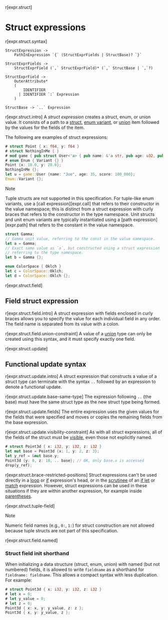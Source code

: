 r[expr.struct]
# Struct expressions

r[expr.struct.syntax]
```grammar,expressions
StructExpression ->
    PathInExpression `{` (StructExprFields | StructBase)? `}`

StructExprFields ->
    StructExprField (`,` StructExprField)* (`,` StructBase | `,`?)

StructExprField ->
    OuterAttribute*
    (
        IDENTIFIER
      | IDENTIFIER `:` Expression
    )

StructBase -> `..` Expression
```

r[expr.struct.intro]
A *struct expression* creates a struct, enum, or union value.
It consists of a path to a [struct], [enum variant], or [union] item followed by the values for the fields of the item.

The following are examples of struct expressions:

```rust
# struct Point { x: f64, y: f64 }
# struct NothingInMe { }
# mod game { pub struct User<'a> { pub name: &'a str, pub age: u32, pub score: usize } }
# enum Enum { Variant {} }
Point {x: 10.0, y: 20.0};
NothingInMe {};
let u = game::User {name: "Joe", age: 35, score: 100_000};
Enum::Variant {};
```

> [!NOTE]
> Tuple structs are not supported in this specification. For tuple-like enum variants, use a [call expression][expr.call] that refers to their constructor in the value namespace; this is distinct from a struct expression with curly braces that refers to the constructor in the type namespace. Unit structs and unit enum variants are typically instantiated using a [path expression][expr.path] that refers to the constant in the value namespace.
>
> ```rust
> struct Gamma;
> // Gamma unit value, referring to the const in the value namespace.
> let a = Gamma;
> // Exact same value as `a`, but constructed using a struct expression
> // referring to the type namespace.
> let b = Gamma {};
>
> enum ColorSpace { Oklch }
> let c = ColorSpace::Oklch;
> let d = ColorSpace::Oklch {};
> ```

r[expr.struct.field]
## Field struct expression

r[expr.struct.field.intro]
A struct expression with fields enclosed in curly braces allows you to specify the value for each individual field in any order.
The field name is separated from its value with a colon.

r[expr.struct.field.union-constraint]
A value of a [union] type can only be created using this syntax, and it must specify exactly one field.

r[expr.struct.update]
## Functional update syntax

r[expr.struct.update.intro]
A struct expression that constructs a value of a struct type can terminate with the syntax `..` followed by an expression to denote a functional update.

r[expr.struct.update.base-same-type]
The expression following `..` (the base) must have the same struct type as the new struct type being formed.

r[expr.struct.update.fields]
The entire expression uses the given values for the fields that were specified and moves or copies the remaining fields from the base expression.

r[expr.struct.update.visibility-constraint]
As with all struct expressions, all of the fields of the struct must be [visible], even those not explicitly named.

```rust
# struct Point3d { x: i32, y: i32, z: i32 }
let mut base = Point3d {x: 1, y: 2, z: 3};
let y_ref = &mut base.y;
Point3d {y: 0, z: 10, .. base}; // OK, only base.x is accessed
drop(y_ref);
```

r[expr.struct.brace-restricted-positions]
Struct expressions can't be used directly in a [loop] or [if] expression's head, or in the [scrutinee] of an [if let] or [match] expression.
However, struct expressions can be used in these situations if they are within another expression, for example inside [parentheses].

r[expr.struct.tuple-field]
> [!NOTE]
> Numeric field names (e.g., `0:`, `1:`) for struct construction are not allowed because tuple structs are not part of this specification.

r[expr.struct.field.named]
### Struct field init shorthand

When initializing a data structure (struct, enum, union) with named (but not numbered) fields, it is allowed to write `fieldname` as a shorthand for `fieldname: fieldname`.
This allows a compact syntax with less duplication.
For example:

```rust
# struct Point3d { x: i32, y: i32, z: i32 }
# let x = 0;
# let y_value = 0;
# let z = 0;
Point3d { x: x, y: y_value, z: z };
Point3d { x, y: y_value, z };
```

[enum variant]: ../items/enumerations.md
[if let]: if-expr.md#if-let-patterns
[if]: if-expr.md#if-expressions
[loop]: loop-expr.md
[match]: match-expr.md
[parentheses]: grouped-expr.md
[struct]: ../items/structs.md
[union]: ../items/unions.md
[visible]: ../visibility-and-privacy.md
[scrutinee]: ../glossary.md#scrutinee
